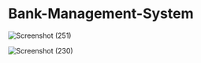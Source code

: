 # Bank-Management-System


![Screenshot (251)](https://user-images.githubusercontent.com/53374350/132221948-716e1aff-dbe0-40c7-b480-58e390ee254b.png)

![Screenshot (230)](https://user-images.githubusercontent.com/53374350/132222110-54c0af04-51ad-4758-bfca-95f8bf4d8ed7.png)


